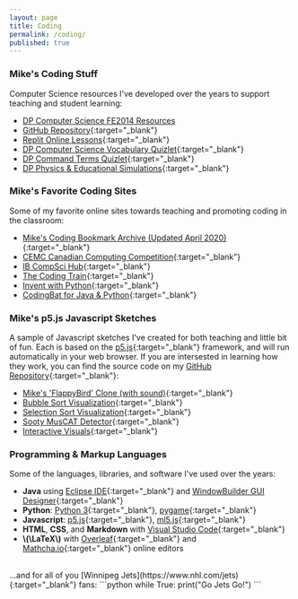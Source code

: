 ```yaml
---
layout: page
title: Coding
permalink: /coding/
published: true
---
```


### Mike's Coding Stuff
Computer Science resources I've developed over the years to support teaching and student learning:
- [DP Computer Science FE2014 Resources](/coding_dp)
- [GitHub Repository](https://github.com/mvpoirier/){:target="_blank"}
- [Replit Online Lessons](https://replit.com/@mpoirier){:target="_blank"}
- [DP Computer Science Vocabulary Quizlet](https://quizlet.com/mvpoirier/folders/dp-computer-science){:target="_blank"}
- [DP Command Terms Quizlet](https://quizlet.com/kr/308164418/dp-command-terms-flash-cards/){:target="_blank"}
- [DP Physics & Educational Simulations](https://github.com/mvpoirier/Javascript/tree/master/CanvaAI){:target="_blank"}
  
### Mike's Favorite Coding Sites
Some of my favorite online sites towards teaching and promoting coding in the classroom:
- [Mike's Coding Bookmark Archive (Updated April 2020)](/media/compsci_bookmarks.html){:target="_blank"}
- [CEMC Canadian Computing Competition](https://cemc.uwaterloo.ca/contests/computing.html){:target="_blank"}
- [IB CompSci Hub](http://ib.compscihub.net/){:target="_blank"}
- [The Coding Train](https://thecodingtrain.com/){:target="_blank"}
- [Invent with Python](https://inventwithpython.com/){:target="_blank"}
- [CodingBat for Java & Python](https://codingbat.com/python){:target="_blank"}
  
### Mike's p5.js Javascript Sketches
A sample of Javascript sketches I've created for both teaching and little bit of fun. Each is based on the [p5.js](https://p5js.org/){:target="_blank"} framework, and will run automatically in your web browser. If you are intersested in learning how they work, you can find the source code on my [GitHub Repository](https://github.com/mvpoirier/){:target="_blank"}:
- [Mike's 'FlappyBird' Clone (with sound)](https://rawcdn.githack.com/mvpoirier/Javascript/10c9ddfab73272a126eefb6ac23b20ef061236a2/flappyBirdClones/WEEK3/index.html){:target="_blank"}
- [Bubble Sort Visualization](https://raw.githack.com/mvpoirier/Javascript/master/sortingVisualization/bubbleSort.html){:target="_blank"}
- [Selection Sort Visualization](https://raw.githack.com/mvpoirier/Javascript/master/sortingVisualization/selectionSort.html){:target="_blank"}
- [Sooty MusCAT Detector](https://raw.githack.com/mvpoirier/Javascript/master/sootyDetector/index.html){:target="_blank"}
- [Interactive Visuals](https://raw.githack.com/mvpoirier/Javascript/master/squareCircle/index.html){:target="_blank"}
  
### Programming & Markup Languages
Some of the languages, libraries, and software I've used over the years:
- **Java** using [Eclipse IDE](https://www.eclipse.org/downloads/){:target="_blank"} and [WindowBuilder GUI Designer](https://www.eclipse.org/windowbuilder/download.php){:target="_blank"}
- **Python**: [Python 3](https://www.python.org/downloads/){:target="_blank"}, [pygame](https://www.pygame.org/news){:target="_blank"}
- **Javascript**: [p5.js](https://p5js.org/){:target="_blank"}, [ml5.js](https://ml5js.org/){:target="_blank"}
- **HTML**, **CSS**, and **Markdown** with [Visual Studio Code](https://code.visualstudio.com/){:target="_blank"}
- **\\(\LaTeX\\)** with [Overleaf](https://www.overleaf.com/project){:target="_blank"} and [Mathcha.io](https://www.mathcha.io/editor){:target="_blank"} online editors
  
<br>
...and for all of you [Winnipeg Jets](https://www.nhl.com/jets){:target="_blank"} fans:
```python
while True:
    print("Go Jets Go!")
```
